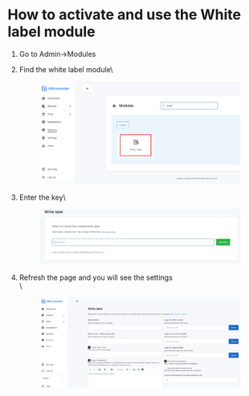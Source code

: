 # How to activate and use the White label module



1. Go to Admin->Modules
2.  Find the white label module\


    <figure><img src=".gitbook/assets/image (1) (1) (1) (1) (1) (1) (1) (1) (1) (1) (1) (1) (1).png" alt=""><figcaption></figcaption></figure>
3.  Enter the key\


    <figure><img src=".gitbook/assets/image (2) (1) (1) (1) (1) (1) (1) (1) (1) (1) (1) (1).png" alt=""><figcaption></figcaption></figure>
4.  Refresh the page and you will see the settings\
    \


    <figure><img src=".gitbook/assets/image (21).png" alt=""><figcaption></figcaption></figure>

